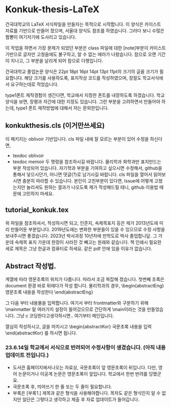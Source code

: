 # Konkuk-thesis-LaTeX
건국대학교의 LaTeX 서식파일을 만들자는 목적으로 시작합니다. 이 양식은 카이스트 자료를 기반으로 만들어 졌으며, 서울대 양식도 참조를 하였습니다. 그러다 보니 수많은 짬뽕이 여기저기에 도사리고 있습니다.  

이 작업을 하면서 가장 문제가 되었던 부분은 class 파일에 대한 [note]부분이 카이스트 기반으로 글자만 고쳤음에도 불구하고, 알 수 없는 에러가 나왔습니다. 참으로 오랜 기간이 지나고, 그 부분을 날리게 되어 참으로 다행입니다. 

건국대학교 졸업논문 양식은 22pt 18pt 16pt 14pt 13pt 11pt의 크기의 글꼴 크기가 필요합니다. 
해당 크기를 사용하도록, 표지작성 코드를 작성하였으며, 장절도 학교서식에서 요구하는데로 적었습니다. 

type1폰트 제작경험이  생긴다면, 학교에서 지정한 폰트를 내장하도록 하겠습니다. 학교 양식을 보면, 장평과 자간에 대한 지정도 있습니다. 그런 부분을 고려하면서 만들어야 하는데, type1 폰트 제작방법에 대해서 저는 문외한입니다. 
## konkukthesis.cls (이거만쓰세요)
이 패키지는 oblivoir 기반입니다. cls 파일 내에 잘 모르는 부분이 있어 수정을 하신다면, 
- texdoc oblivoir
- texdoc memoir 
두 명령을 참조하시길 바랍니다. 
물리학과 화학과만 표지만드는  부분 작성되어 있습니다. 
자기학과 부분을 기여하고 싶으시면 수정해서, github을 통해서 넣으시던가, 아니면 댓글(?)로 남기시길 바랍니다.
cls 파일을 열어서 읽어보시면 충분히 따라할 수 있습니다.
본인이 고친부분이 있다면, Issue에 어떻게 고쳤는지만 놀리셔도 원하는 결과가 나오도록 제가 작성해드릴 테니, github 이용법 때문에 고민하지 마세요.

## tutorial_konkuk.tex
위 파일을 참조하셔서, 작성하시면 되고, 인준지, 속제목표지 등은 제가 2013년도에 미리 만들어둔 부분입니다. 2019년도에는 변화한 부분들이 있을 수 있으므로 수정 사항을 보내주시면 좋겠습니다. 
2023년 박사과정 10년차에 만학도로 박사 졸업합니닾. 그 가운데 속제목 표지 가운데 한장이 사라진 것 빼고는 원래와 같습니다. 
책 인쇄시 필요한 세로 제목은 그냥 한글과 컴퓨터로 하세요. 같은 pdf 안에 있을 이유가 없습니다. 

## Abstract 작성법. 
계열에 따라  영문초록의 위치가 다릅니다. 
따라서 조금 복잡해 졌습니다. 
첫번째 초록은 document 환경 바로 뒤에다가 작성 합니다. 
물리학과의 경우, 
\begin{abstractEng}
영문초록 내용을 작성한다 
\end{abstractEng}

그 다음 부터 내용물을 입력합니다. 여기서 부터 frontmatter와 구분하기 위해 \mainmatter 밑 여러가지 설정이 들어갔으므로 간단하게 \main이라는 것을 만들었습니다. 그냥 c 코딩한다고생각하시면.. 여기부터 메인입니다. 

열심히 작성하시고, 글을 마치시고 
\begin{abstractKor}
국문초록 내용을 입력 
\end{abstractKor}
를 하시면 됩니다. 

### 23.6.14일 학교에서 서식으로 반려되어 수정사항이 생겼습니다. (아직 내용 업데이트 전입니다.)
  - 도서관 홈페이지에서나오는 자료상, 국문초록이 앞 영문초록이 뒤입니다. 다만, 영어 논문이거나 이공계 논문은 영문초록이 앞입니다. 학교에서 한번 반려를 당했군요.
  - 국문초록 후, 띄어쓰기 한 줄 또는 두 줄이 필요합니다.
  - 부록은 [부록1.] 제목과 같은 형식을 사용해야합니다. 목차도 같은 형식인지 알 수 없지만 일단은 그렇다고 생각하고 제출 후 자료 업데이트가 들어갑니다.

